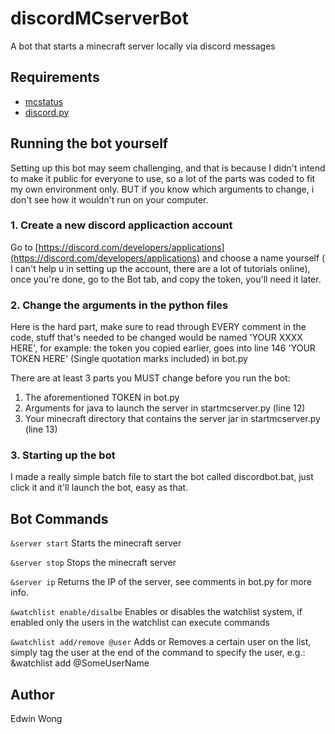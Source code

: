 # discordMCserverBot
A bot that starts a minecraft server locally via discord messages

## Requirements
 - [mcstatus](https://github.com/Dinnerbone/mcstatus)
 - [discord.py](https://discordpy.readthedocs.io/en/latest/)

## Running the bot yourself
Setting up this bot may seem challenging, and that is because I didn't intend to make it public for everyone to use, so a lot of the parts was coded to fit my own environment only. BUT if you know which arguments to change, i don't see how it wouldn't run on your computer.

### 1. Create a new discord applicaction account
Go to [https://discord.com/developers/applications](https://discord.com/developers/applications) and choose a name yourself ( I can't help u in setting up the account, there are a lot of tutorials online), once you're done, go to the Bot tab, and copy the token, you'll need it later.
### 2. Change the arguments in the python files
Here is the hard part, make sure to read through EVERY comment in the code, stuff that's needed to be changed would be named 'YOUR XXXX HERE', for example: the token you copied earlier, goes into line 146 'YOUR TOKEN HERE' (Single quotation marks included) in bot.py

There are at least 3 parts you MUST change before you run the bot:

 1. The aforementioned TOKEN in bot.py
 2. Arguments for java to launch the server in startmcserver.py (line 12)
 3. Your minecraft directory that contains the server jar in startmcserver.py (line 13)

### 3. Starting up the bot
I made a really simple batch file to start the bot called discordbot.bat, just click it and it'll launch the bot, easy as that.

## Bot Commands
`&server start`  Starts the minecraft server

`&server stop` Stops the minecraft server

`&server ip` Returns the IP of the server, see comments in bot.py for more info.

`&watchlist enable/disalbe` Enables or disables the watchlist system, if enabled only the users in the watchlist can execute commands

`&watchlist add/remove @user` Adds or Removes a certain user on the list, simply tag the user at the end of the command to specify the user, e.g.: &watchlist add @SomeUserName

## Author
Edwin Wong
